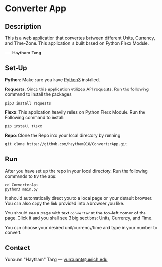 # Converter App

## Description
This is a web application that convertes between different Units, Currency, and Time-Zone. This application is built based on Python Flexx Module.

--- Haytham Tang
## Set-Up
**Python**: Make sure you have [Python3](https://www.python.org/downloads/) installed.

**Requests**: Since this application utilizes API requests. Run the following command to install the packages:
```
pip3 install requests
```

**Flexx**: This application heavily relies on Python Flexx Module. Run the Following command to install:
```
pip install flexx
```

**Repo**: Clone the Repo into your local directory by running
```
git clone https://github.com/haytham918/ConverterApp.git
```
## Run
After you have set up the repo in your local directory. Run the following commands to try the app:
```
cd ConverterApp
python3 main.py
```
It should automatically direct you to a local page on your default browser. You can also copy the link provided into a browser you like. 

You should see a page with text ```Converter``` at the top-left corner of the page. Click it and you shall see 3 big sections: Units, Currency, and Time.

You can choose your desired unit/currency/time and type in your number to convert.

## Contact
Yunxuan "Haytham" Tang — [yunxuant@umich.edu](mailto:yunxuant@umich.edu)
